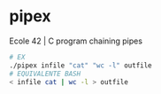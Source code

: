 # pipex
Ecole 42 | C program chaining pipes

```sh
# EX
./pipex infile "cat" "wc -l" outfile
# EQUIVALENTE BASH
< infile cat | wc -l > outfile
```